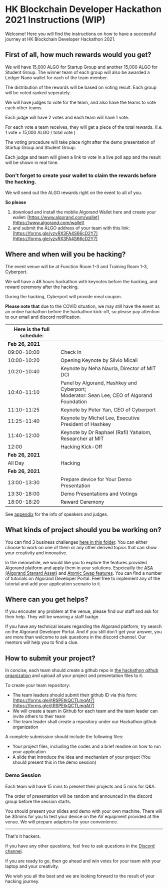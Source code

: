 # HK Blockchain Developer Hackathon 2021 Instructions (WIP)

Welcome! Here you will find the instructions on how to have a successful journey at HK Blockchain Developer Hackathon 2021.

## First of all, how much rewards would you get?

We will have 15,000 ALGO for Startup Group and another 15,000 ALGO for Student Group. The winner team of each group will also be awarded a Ledger Nano wallet for each of the team member.

The distribution of the rewards will be based on voting result. Each group will be voted ranked seperately.

We will have judges to vote for the team, and also have the teams to vote each other teams.

Each judge will have 2 votes and each team will have 1 vote.

For each vote a team receives, they will get a piece of the total rewards.
(I.e. 1 vote = 15,000 ALGO / total vote )

The voting procedure will take place right after the demo presentation of Startup Group and Student Group.

Each judge and team will given a link to vote in a live poll app and the result will be shown in real time.

### Don't forget to create your wallet to claim the rewards before the hacking.

We will send out the ALGO rewards right on the event to all of you.

**So please** 

1. download and install the mobile Algorand Wallet here and create your wallet: [https://www.algorand.com/wallet](https://www.algorand.com/wallet)
2. and submit the ALGO address of your team with this link: [https://forms.gle/yzvRX3FA4S66cD2Y7](https://forms.gle/yzvRX3FA4S66cD2Y7)



## Where and when will you be hacking?

The event venue will be at Function Room 1-3 and Training Room 1-3, Cyberport.

We will have a 48 hours hackathon with keynotes before the hacking, and reward ceremony after the hacking.

During the hacking, Cyberport will provide meal coupon.

**Please note that** due to the COVID situation, we may still have the event as an online hackathon before the hackathon kick-off, so please pay attention to our email and discord notification.



| **Here is the full schedule:** |                                                              |
| ------------------------------ | ------------------------------------------------------------ |
| **Feb 26, 2021**               |                                                              |
| 09:00-10:00                    | Check In                                                     |
| 10:00-10:20                    | Opening Keynote by Silvio Micali                             |
| 10:20-10:40                    | Keynote by Neha Naurla, Director of MIT DCI                  |
| 10:40-11:10                    | Panel by Algorand, Hashkey and Cyberport;<br/>Moderator: Sean Lee, CEO of Algorand Foundation |
| 11:10-11:25                    | Keynote by Peter Yan, CEO of Cyberport                       |
| 11:25-11:40                    | Keynote by Michel Lee, Executive President of Hashkey        |
| 11:40-12:00                    | Keynote by Dr Raphael (Rafi) Yahalom, Researcher at MIT      |
| 12:00                          | Hacking Kick-Off                                             |
| **Feb 26, 2021**               |                                                              |
| All Day                        | Hacking                                                      |
| **Feb 26, 2021**               |                                                              |
| 13:00-13:30                    | Prepare device for Your Demo Presentation                    |
| 13:30-18:00                    | Demo Presentations and Votings                               |
| 18:00-18:20                    | Reward Ceremony                                              |

See [appendix](./appendix-speakers-and-judges.md) for the info of speakers and judges.

## What kinds of project should you be working on?

You can find 3 business challenges [here in this folder](./challenges). You can either choose to work on one of them or any other derived topics that can show your creativity and innovative.

In the meanwhile, we would like you to explore the features provided Algorand platform and apply them in your solutions. Espeicailly the [ASA (Algorand Stanard Asset)](https://developer.algorand.org/docs/features/asa/) and [Atomic Swap features](https://developer.algorand.org/docs/features/atomic_transfers/). You can find a number of tutorials on Algorand Developer Portal. Feel free to implement any of the tutorial and add your application scenario to it.



## Where can you get helps?

If you encouter any problem at the venue, please find our staff and ask for their help. They will be wearing a staff badge.

If you have any technical issues regarding the Algorand platform, try search on the Algorand Developer Portal.
And if you still don't get your answer, you are more than welcome to ask questions in the discord channel. Our mentors will help you to find a clue.



## How to submit your project?

In concise, each team should create a github repo in [the hackathon github organization](https://github.com/HK-Blockchain-Developer-Hackathon-2021/) and upload all your project and presentation files to it.

To create your team repository:

* The team leaders should submit their github ID via this form: [https://forms.gle/jtRSPEtkQCTLmqAt7](https://forms.gle/jtRSPEtkQCTLmqAt7)
* We will create a team in Github for each team and the team leader can invite others to their team
* The team leader shall create a repository under our Hackathon github organization

A complete submission should include the following files:

* Your project files, including the codes and a brief readme on how to run your application
* A slide that introduce the idea and mechanism of your project (You should present this in the demo session)

### Demo Session

Each team will have 15 mins to present their projects and 5 mins for Q&A.

The order of presentation will be random and announced in the discord group before the session starts.

You should present your slides and demo with your own machine. There will be 30mins for you to test your device on the AV equipment provided at the venue. We will prepare adapters for your convenience.



----

That's it hackers.

If you have any other questions, feel free to ask questions in the [Discord channel](https://discord.gg/YgPTCVk).

If you are ready to go, then go ahead and win votes for your team with your laptop and your creativity.

We wish you all the best and we are looking forward to the result of your hacking journey.

